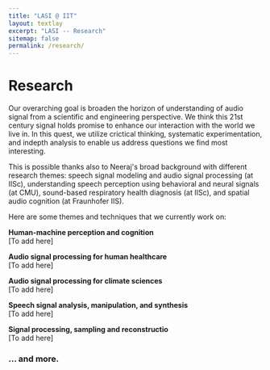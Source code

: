 ```yaml
---
title: "LASI @ IIT"
layout: textlay
excerpt: "LASI -- Research"
sitemap: false
permalink: /research/
---
```


# Research

Our overarching goal is broaden the horizon of understanding of audio signal from a scientific and engineering perspective. We think this 21st century signal holds promise to enhance our interaction with the world we live in. In this quest, we utilize crictical thinking, systematic experimentation, and indepth analysis to enable us address questions we find most interesting.

This is possible thanks also to Neeraj's broad background with different research themes: speech signal modeling and audio signal processing (at IISc), understanding speech perception using behavioral and neural signals (at CMU), sound-based respiratory health diagnosis (at IISc), and spatial audio cognition (at Fraunhofer IIS).

Here are some themes and techniques that we currently work on:

**Human-machine perception and cognition**\
[To add here]

**Audio signal processing for human healthcare**\
[To add here]

**Audio signal processing for climate sciences**\
[To add here]

**Speech signal analysis, manipulation, and synthesis**\
[To add here]

**Signal processing, sampling and reconstructio**\
[To add here]
<!-- ![]({{ site.url }}{{ site.baseurl }}/images/respic/SmartTip.png){: style="width: 250px; float: left; margin: 0px  10px"}
One of the  projects back from my job-proposal is to develop nanofabricated STM tips. The idea behind these “smart tips” is to use the technologies that were developed over decades in nanofabrication and make them available for scanning probe by using a nano-device instead of the traditional STM tungsten tip. One gains the flexibility of using different functionalities that are known from the fields of nanofabrication and mesoscopic physics. We are collaborating with the group Simon Groeblacher at TU Delft to realize this concept, benefitting from their unparalleled micro/nano fabrication know how.  A prototype of a smart tip is shown to the left. See publications in Microsyst Nanoeng, Nanotechnology, and PRB. -->

<!-- **Ultra-stable SI-STM instrument.**  ![]({{ site.url }}{{ site.baseurl }}/images/respic/STMHead.png){: style="width: 250px; float: right; margin: 0px 10px"}
For SI-STM, having the most stable STM head is key. We have used finite element simulations, good choices in material science, and craftsmanship to build the most stable STM head in the world, to our knowledge. See publication in RSI. -->

<!-- ![]({{ site.url }}{{ site.baseurl }}/images/respic/SciPost.png){: style="width: 70%; float: center; margin: 0px"} -->

### ... and more.
